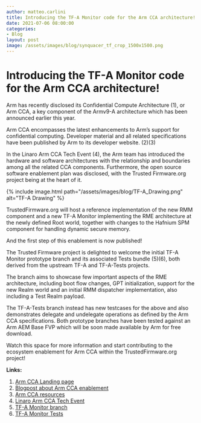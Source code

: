 ```yaml
---
author: matteo.carlini
title: Introducing the TF-A Monitor code for the Arm CCA architecture!
date: 2021-07-06 08:00:00
categories:
- Blog
layout: post
image: /assets/images/blog/synquacer_tf_crop_1500x1500.png
---
```


Introducing the TF-A Monitor code for the Arm CCA architecture!
=============================================================================

Arm has recently disclosed its Confidential Compute Architecture (1), or Arm CCA, a key component of the Armv9-A architecture which has been announced earlier this year.

Arm CCA encompasses the latest enhancements to Arm’s support for confidential computing. Developer material and all related specifications have been published by Arm to its developer website. (2)(3)

In the Linaro Arm CCA Tech Event (4), the Arm team has introduced the hardware and software architectures with the relationship and boundaries among all the related CCA components. Furthermore, the open source software enablement plan was disclosed, with the Trusted Firmware.org project being at the heart of it. 

{% include image.html path="/assets/images/blog/TF-A_Drawing.png" alt="TF-A Drawing" %}

TrustedFirmware.org will host a reference implementation of the new RMM component and a new TF-A Monitor implementing the RME architecture at the newly defined Root world, together with changes to the Hafnium SPM component for handling dynamic secure memory.

And the first step of this enablement is now published!

The Trusted Firmware project is delighted to welcome the initial TF-A Monitor prototype branch and its associated Tests bundle (5)(6), both derived from the upstream TF-A and TF-A-Tests projects.

The branch aims to showcase few important aspects of the RME architecture, including boot flow changes, GPT initialization, support for the new Realm world and an initial RMM dispatcher implementation, also including a Test Realm payload.

The TF-A-Tests branch instead has new testcases for the above and also demonstrates delegate and undelegate operations as defined by the Arm CCA specifications. Both prototype branches have been tested against an Arm AEM Base FVP which will be soon made available by Arm for free download.

Watch this space for more information and start contributing to the ecosystem enablement for Arm CCA within the TrustedFirmware.org project!

**Links:**

1. [Arm CCA Landing page](https://www.arm.com/why-arm/architecture/security-features/arm-confidential-compute-architecture)
1. [Blogpost about Arm CCA enablement](https://community.arm.com/developer/ip-products/processors/b/processors-ip-blog/posts/unlocking-the-power-of-data-with-arm-cca)
1. [Arm CCA resources](https://developer.arm.com/architectures/architecture-security-features/confidential-computing)
1. [Linaro Arm CCA Tech Event](https://connect.linaro.org/resources/arm-cca/)
1. [TF-A Monitor branch](https://git.trustedfirmware.org/TF-A/trusted-firmware-a.git/log/?h=topics/rme_prototype)
1. [TF-A Monitor Tests](https://git.trustedfirmware.org/TF-A/tf-a-tests.git/log/?h=topics/rme_prototype)

